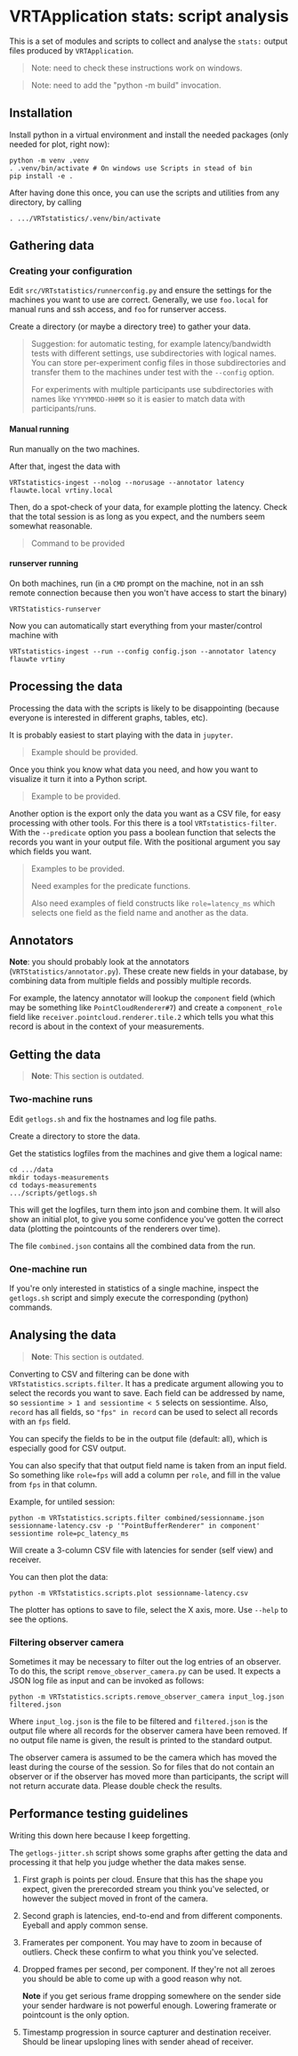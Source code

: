 # VRTApplication stats: script analysis

This is a set of modules and scripts to collect and analyse the `stats:` output files produced by `VRTApplication`.

> Note: need to check these instructions work on windows.

> Note: need to add the "python -m build" invocation.

## Installation

Install python in a virtual environment and install the needed packages (only needed for plot, right now):

```
python -m venv .venv
. .venv/bin/activate # On windows use Scripts in stead of bin
pip install -e .
```

After having done this once, you can use the scripts and utilities from any directory, by calling

```
. .../VRTstatistics/.venv/bin/activate
```

## Gathering data

### Creating your configuration

Edit `src/VRTstatistics/runnerconfig.py` and ensure the settings for the machines you want to use are correct. Generally, we use `foo.local` for manual runs and ssh access, and `foo` for runserver access.

Create a directory (or maybe a directory tree) to gather your data.

> Suggestion: for automatic testing, for example latency/bandwidth tests with different settings, use subdirectories with logical names. You can store per-experiment config files in those subdirectories and transfer them to the machines under test with the `--config` option.
> 
> For experiments with multiple participants use subdirectories with names like `YYYYMMDD-HHMM` so it is easier to match data with participants/runs.

#### Manual running

Run manually on the two machines.

After that, ingest the data with

```
VRTstatistics-ingest --nolog --norusage --annotator latency flauwte.local vrtiny.local
```

Then, do a spot-check of your data, for example plotting the latency. Check that the total session is as long as you expect, and the numbers seem somewhat reasonable.

> Command to be provided


#### runserver running

On both machines, run (in a `CMD` prompt on the machine, not in an ssh remote connection because then you won't have access to start the binary)

```
VRTStatistics-runserver
```
 
Now you can automatically start everything from your master/control machine with
 
```
VRTstatistics-ingest --run --config config.json --annotator latency flauwte vrtiny
```
 
## Processing the data

Processing the data with the scripts is likely to be disappointing (because everyone is interested in different graphs, tables, etc).

It is probably easiest to start playing with the data in `jupyter`.

> Example should be provided.

Once you think you know what data you need, and how you want to visualize it turn it into a Python script.

> Example to be provided.

Another option is the export only the data you want as a CSV file, for easy processing with other tools. For this there is a tool `VRTstatistics-filter`. With the `--predicate` option you pass a boolean function that selects the records you want in your output file. With the positional argument you say which fields you want.

> Examples to be provided.
> 
> Need examples for the predicate functions.
> 
> Also need examples of field constructs like `role=latency_ms` which selects one field as the field name and another as the data.

## Annotators

**Note**: you should probably look at the annotators (`VRTStatistics/annotator.py`). These create new fields in your database, by combining data from multiple fields and possibly multiple records.

For example, the latency annotator will lookup the `component` field (which may be something like `PointCloudRenderer#7`) and create a `component_role` field like `receiver.pointcloud.renderer.tile.2` which tells you what this record is about in the context of your measurements.

## Getting the data

> **Note**: This section is outdated.

### Two-machine runs

Edit `getlogs.sh` and fix the hostnames and log file paths.

Create a directory to store the data.

Get the statistics logfiles from the machines and give them a logical name:

```
cd .../data
mkdir todays-measurements
cd todays-measurements
.../scripts/getlogs.sh
```

This will get the logfiles, turn them into json and combine them. It will also show an initial plot, to give you some confidence you've gotten the correct data (plotting the pointcounts of the renderers over time).

The file `combined.json` contains all the combined data from the run.

### One-machine run

If you're only interested in statistics of a single machine, inspect the `getlogs.sh` script and simply execute the corresponding (python) commands.

## Analysing the data

> **Note**: This section is outdated.

Converting to CSV and filtering can be done with
`VRTstatistics.scripts.filter`. It has a predicate argument allowing you to select the records you want to save. Each field can be addressed by name, so `sessiontime > 1 and sessiontime < 5` selects on sessiontime. Also, `record` has all fields, so `"fps" in record` can be used to select all records with an `fps` field.

You can specify the fields to be in the output file (default: all), which is especially good for CSV output.

You can also specify that that output field name is taken from an input field. So something like `role=fps` will add a column per `role`, and fill in the value from `fps` in that column.

Example, for untiled session:

```
python -m VRTstatistics.scripts.filter combined/sessionname.json sessionname-latency.csv -p '"PointBufferRenderer" in component' sessiontime role=pc_latency_ms
```

Will create a 3-column CSV file with latencies for sender (self view) and receiver.

You can then plot the data:

```
python -m VRTstatistics.scripts.plot sessionname-latency.csv
```

The plotter has options to save to file, select the X axis, more. Use `--help` to see the options.

### Filtering observer camera

Sometimes it may be necessary to filter out the log entries of an observer. To
do this, the script `remove_observer_camera.py` can be used. It expects a JSON
log file as input and can be invoked as follows:

```
python -m VRTstatistics.scripts.remove_observer_camera input_log.json filtered.json
```

Where `input_log.json` is the file to be filtered and `filtered.json` is the
output file where all records for the observer camera have been removed. If no
output file name is given, the result is printed to the standard output.

The observer camera is assumed to be the camera which has moved the least
during the course of the session. So for files that do not contain an observer
or if the observer has moved more than participants, the script will not return
accurate data. Please double check the results.

## Performance testing guidelines

Writing this down here because I keep forgetting.

The `getlogs-jitter.sh` script shows some graphs after getting the data and processing it that help you judge whether the data makes sense.

1. First graph is points per cloud. Ensure that this has the shape you expect, given the prerecorded stream you think you've selected, or however the subject moved in front of the camera.
2. Second graph is latencies, end-to-end and from different components. Eyeball and apply common sense.
3. Framerates per component. You may have to zoom in because of outliers. Check these confirm to what you think you've selected. 
4. Dropped frames per second, per component. If they're not all zeroes you should be able to come up with a good reason why not. 
   
   **Note** if you get serious frame dropping somewhere on the sender side your sender hardware is not powerful enough. Lowering framerate or pointcount is the only option.
5. Timestamp progression in source capturer and destination receiver. Should be linear upsloping lines with sender ahead of receiver.
